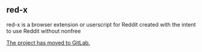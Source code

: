 ## red-x

red-x is a browser extension or userscript for Reddit created with the intent to use Reddit without nonfree 

[The project has moved to GitLab.](https://gitlab.com/xianbaum/red-x/)
